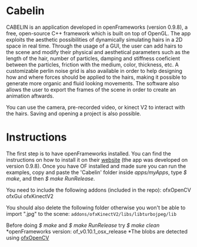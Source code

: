 # Cabelin

CABELIN is an application developed in openFrameworks (version 0.9.8), a free, open-source C++ framework which is built on top of OpenGL. The app exploits the aesthetic possibilities of dynamically simulating hairs in a 2D space in real time. Through the usage of a GUI, the user can add hairs to the scene and modify their physical and aesthetical parameters such as the length of the hair, number of particles, damping and stiffness coeficient between the particles, friction with the medium, color, thickness, etc. A customizable perlin noise grid is also available in order to help designing how and where forces should be applied to the hairs, making it possible to generate more organic and fluid looking movements. The software also allows the user to export the frames of the scene in order to create an animation aftwards.

You can use the camera, pre-recorded video, or kinect V2 to interact with the hairs. Saving and opening a project is also possible.

# Instructions

The first step is to have openFrameworks installed. You can find the instructions on how to install it on their [website](https://openframeworks.cc/download/) (the app was developed on version 0.9.8). Once you have OF installed and made sure you can run the examples, copy and paste the 'Cabelin' folder inside _apps/myApps_, type _\$ make_, and then _\$ make RunRelease_.

You need to include the following addons (included in the repo):
ofxOpenCV
ofxGui
ofxKinectV2

You should also delete the following folder otherwise you won't be able to import ".jpg" to the scene:
`addons/ofxKinectV2/libs/libturbojpeg/lib`

Before doing _\$ make_ and _\$ make RunRelease_ try _\$ make clean_
*openFrameworks version: of_v0.10.1_osx_release
*The blobs are detected using [ofxOpenCV](https://openframeworks.cc/documentation/ofxOpenCv/)
